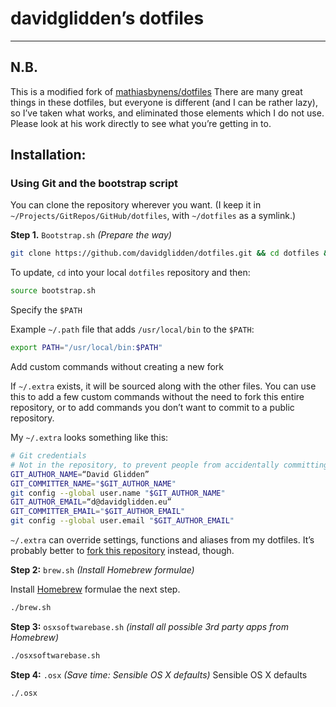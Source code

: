 # davidglidden’s dotfiles
***
## N.B.
This is a modified fork of [mathiasbynens/dotfiles](https://github.com/mathiasbynens/dotfiles) 
There are many great things in these dotfiles, but everyone is different (and I can be rather lazy), so I’ve taken what works, and eliminated those elements which I do not use. Please look at his work directly to see what you’re getting in to.

## Installation:
### Using Git and the bootstrap script

You can clone the repository wherever you want. (I keep it in `~/Projects/GitRepos/GitHub/dotfiles`, with `~/dotfiles` as a symlink.)

**Step 1.** `Bootstrap.sh` *(Prepare the way)*

```bash
git clone https://github.com/davidglidden/dotfiles.git && cd dotfiles && source bootstrap.sh
```

To update, `cd` into your local `dotfiles` repository and then:

```bash
source bootstrap.sh
```

Specify the `$PATH`

Example `~/.path` file that adds `/usr/local/bin` to the `$PATH`:

```bash
export PATH="/usr/local/bin:$PATH"
```

Add custom commands without creating a new fork

If `~/.extra` exists, it will be sourced along with the other files. You can use this to add a few custom commands without the need to fork this entire repository, or to add commands you don’t want to commit to a public repository.

My `~/.extra` looks something like this:

```bash
# Git credentials
# Not in the repository, to prevent people from accidentally committing under my name
GIT_AUTHOR_NAME=“David Glidden”
GIT_COMMITTER_NAME="$GIT_AUTHOR_NAME"
git config --global user.name "$GIT_AUTHOR_NAME"
GIT_AUTHOR_EMAIL=“d@davidglidden.eu”
GIT_COMMITTER_EMAIL="$GIT_AUTHOR_EMAIL"
git config --global user.email "$GIT_AUTHOR_EMAIL"
```

`~/.extra` can override settings, functions and aliases from my dotfiles. It’s probably better to [fork this repository](https://github.com/davidglidden/dotfiles/fork) instead, though.


**Step 2:** `brew.sh` *(Install Homebrew formulae)*

Install [Homebrew](http://brew.sh/) formulae the next step.
```bash
./brew.sh
```

**Step 3:** `osxsoftwarebase.sh` *(install all possible 3rd party apps from Homebrew)*

```bash
./osxsoftwarebase.sh
```

**Step 4:** `.osx` *(Save time: Sensible OS X defaults)*
Sensible OS X defaults

```bash
./.osx
```
